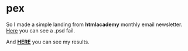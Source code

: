 # pex
So I made a simple landing from <b>htmlacademy</b> monthly email newsletter. <a href="https://yadi.sk/d/RUOadAKBkgGrmg?ct=t(hamail_201809815)">Here</a> you can see a .psd fail. 

And <b><a href="https://arisuaiko.github.io/pex/">HERE</a></b> you can see my results. 
